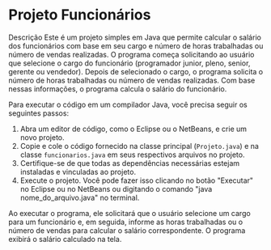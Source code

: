 # Projeto Funcionários

Descrição
Este é um projeto simples em Java que permite calcular o salário dos funcionários com base em seu cargo e número de horas trabalhadas ou número de vendas realizadas. O programa começa solicitando ao usuário que selecione o cargo do funcionário (programador junior, pleno, senior, gerente ou vendedor). Depois de selecionado o cargo, o programa solicita o número de horas trabalhadas ou número de vendas realizadas. Com base nessas informações, o programa calcula o salário do funcionário.

Para executar o código em um compilador Java, você precisa seguir os seguintes passos:

1. Abra um editor de código, como o Eclipse ou o NetBeans, e crie um novo projeto.
2. Copie e cole o código fornecido na classe principal (`Projeto.java`) e na classe `funcionarios.java` em seus respectivos arquivos no projeto.
3. Certifique-se de que todas as dependências necessárias estejam instaladas e vinculadas ao projeto.
4. Execute o projeto. Você pode fazer isso clicando no botão "Executar" no Eclipse ou no NetBeans ou digitando o comando "java nome_do_arquivo.java" no terminal.

Ao executar o programa, ele solicitará que o usuário selecione um cargo para um funcionário e, em seguida, informe as horas trabalhadas ou o número de vendas para calcular o salário correspondente. O programa exibirá o salário calculado na tela.
